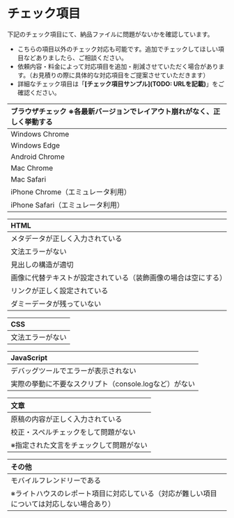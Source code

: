 # チェック項目
下記のチェック項目にて、納品ファイルに問題がないかを確認しています。

- こちらの項目以外のチェック対応も可能です。追加でチェックしてほしい項目などありましたら、ご相談ください。
- 依頼内容・料金によって対応項目を追加・削減させていただく場合があります。（お見積りの際に具体的な対応項目をご提案させていただきます）
- 詳細なチェック項目は「**[チェック項目サンプル](TODO: URLを記載)**」をご確認ください。

| ブラウザチェック ※各最新バージョンでレイアウト崩れがなく、正しく挙動する |
| :--- |
| Windows Chrome |
| Windows Edge |
| Android Chrome |
| Mac Chrome |
| Mac Safari |
| iPhone Chrome（エミュレータ利用） |
| iPhone Safari（エミュレータ利用） |

| HTML |
| :--- |
| メタデータが正しく入力されている |
| 文法エラーがない |
| 見出しの構造が適切 |
| 画像に代替テキストが設定されている（装飾画像の場合は空にする） |
| リンクが正しく設定されている |
| ダミーデータが残っていない |

| CSS |
| :--- |
| 文法エラーがない |

| JavaScript |
| :--- |
| デバッグツールでエラーが表示されない |
| 実際の挙動に不要なスクリプト（console.logなど）がない |

| 文章 |
| :--- |
| 原稿の内容が正しく入力されている |
| 校正・スペルチェックをして問題がない |
| ※指定された文言をチェックして問題がない |

| その他 |
| :--- |
| モバイルフレンドリーである |
| ※ライトハウスのレポート項目に対応している（対応が難しい項目については対応しない場合あり） |
